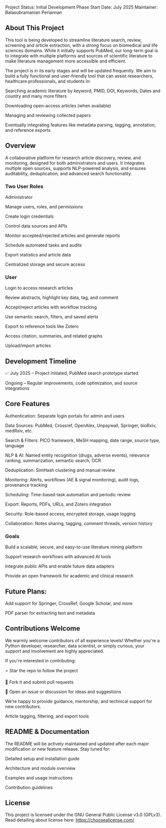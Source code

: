 Project Status: Initial Development Phase
Start Date: July 2025
Maintainer: Balasubramanian Periannan

## About This Project
This tool is being developed to streamline literature search, review, screening and article extraction, with a strong focus on biomedical and life sciences domains. While it initially supports PubMed, our long-term goal is to integrate with multiple platforms and sources of scientific literature to make literature management more accessible and efficient.

The project is in its early stages and will be updated frequently. We aim to build a fully functional and user-friendly tool that can assist researchers, healthcare professionals, and students in:

Searching academic literature by keyword, PMID, DOI, Keywords, Dates and country and many more filters

Downloading open-access articles (when available)

Managing and reviewing collected papers

Eventually integrating features like metadata parsing, tagging, annotation, and reference exports

## Overview

A collaborative platform for research article discovery, review, and monitoring, designed for both administrators and users. It integrates multiple open sources, supports NLP-powered analysis, and ensures auditability, deduplication, and advanced search functionality.

### Two User Roles

Administrator

Manage users, roles, and permissions

Create login credentials

Control data sources and APIs

Monitor accepted/rejected articles and generate reports

Schedule automated tasks and audits

Export statistics and article data

Centralized storage and secure access

### User

Login to access research articles

Review abstracts, highlight key data, tag, and comment

Accept/reject articles with workflow tracking

Use semantic search, filters, and saved alerts

Export to reference tools like Zotero

Access citation, summaries, and related graphs

Upload/import articles

## Development Timeline
✅ July 2025 – Project initiated, PubMed search prototype started

Ongoing – Regular improvements, code optimization, and source integrations

## Core Features

Authentication: Separate login portals for admin and users

Data Sources: PubMed, Crossref, OpenAlex, Unpaywall, Springer, bioRxiv, medRxiv, etc.

Search & Filters: PICO framework, MeSH mapping, date range, source type, language

NLP & AI: Named entity recognition (drugs, adverse events), relevance ranking, summarization, semantic search, OCR

Deduplication: SimHash clustering and manual review

Monitoring: Alerts, workflows (AE & signal monitoring), audit logs, provenance tracking

Scheduling: Time-based task automation and periodic review

Export: Reports, PDFs, URLs, and Zotero integration

Security: Role-based access, encrypted storage, usage logging

Collaboration: Notes sharing, tagging, comment threads, version history

### Goals

Build a scalable, secure, and easy-to-use literature mining platform

Support research workflows with advanced AI tools

Integrate public APIs and enable future data adapters

Provide an open framework for academic and clinical research

## Future Plans:

Add support for Springer, CrossRef, Google Scholar, and more

PDF parser for extracting text and metadata

## Contributions Welcome
We warmly welcome contributors of all experience levels! Whether you're a Python developer, researcher, data scientist, or simply curious, your support and involvement are highly appreciated.

If you're interested in contributing:

⭐ Star the repo to follow the project

🍴 Fork it and submit pull requests

📝 Open an issue or discussion for ideas and suggestions

We’re happy to provide guidance, mentorship, and technical support for new contributors.

Article tagging, filtering, and export tools

## README & Documentation
The README will be actively maintained and updated after each major modification or new feature release. Stay tuned for:

Detailed setup and installation guide

Architecture and module overview

Examples and usage instructions

Contribution guidelines

## License
This project is licensed under the GNU General Public License v3.0 (GPLv3). Read detailing about license here: https://choosealicense.com/
 
